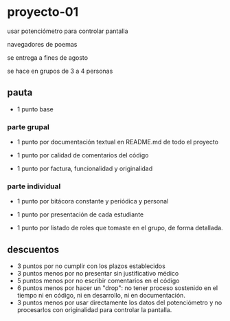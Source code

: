 # proyecto-01

usar potenciómetro para controlar pantalla

navegadores de poemas

se entrega a fines de agosto

se hace en grupos de 3 a 4 personas

## pauta

- 1 punto base

### parte grupal

- 1 punto por documentación textual en README.md de todo el proyecto

- 1 punto por calidad de comentarios del código

- 1 punto por factura, funcionalidad y originalidad

### parte individual

- 1 punto por bitácora constante y periódica y personal

- 1 punto por presentación de cada estudiante

- 1 punto por listado de roles que tomaste en el grupo, de forma detallada.

## descuentos

- 3 puntos por no cumplir con los plazos establecidos
- 3 puntos menos por no presentar sin justificativo médico
- 5 puntos menos por no escribir comentarios en el código
- 6 puntos menos por hacer un "drop": no tener proceso sostenido en el tiempo ni en código, ni en desarrollo, ni en documentación.
- 3 puntos menos por usar directamente los datos del potenciómetro y no procesarlos con originalidad para controlar la pantalla.
